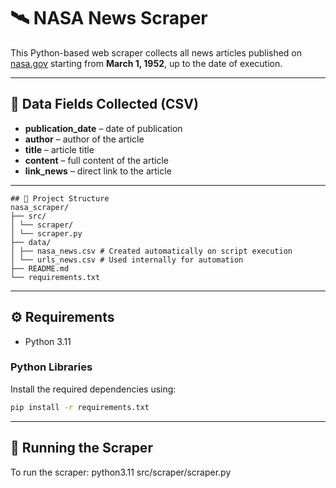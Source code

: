 # 🛰️ NASA News Scraper
This Python-based web scraper collects all news articles published on [nasa.gov](https://www.nasa.gov/news/recently-published/) starting from **March 1, 1952**, up to the date of execution.

---

## 📄 Data Fields Collected (CSV)
- **publication_date** – date of publication  
- **author** – author of the article  
- **title** – article title  
- **content** – full content of the article  
- **link_news** – direct link to the article  

---

```text
## 📁 Project Structure
nasa_scraper/
├── src/
│ └── scraper/
│ └── scraper.py
├── data/
│ ├── nasa_news.csv # Created automatically on script execution
│ └── urls_news.csv # Used internally for automation
├── README.md
└── requirements.txt
```

---

## ⚙️ Requirements
- Python 3.11

### Python Libraries
Install the required dependencies using:    
```bash
pip install -r requirements.txt
```
---

## 🚀 Running the Scraper
To run the scraper:
    python3.11 src/scraper/scraper.py


